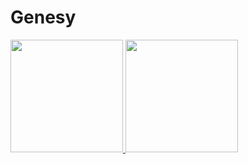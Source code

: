 # Genesy
 
 <div>
  <a href="https://github.com/Genesy-Aleksandro">
  <img height="180em" src="https://github-readme-stats.vercel.app/api?username=Genesy-Aleksandro&show_icons=true&theme=dracula&include_all_commits=true&count_private=true"/>
  <img height="180em" src="https://github-readme-stats.vercel.app/api/top-langs/?username=Genesy-Aleksandro&layout=compact&langs_count=16&theme=dracula"/>
</div>

  
  ##
 





